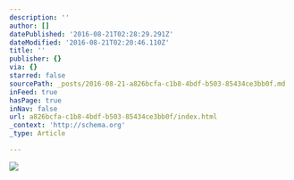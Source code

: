 ```yaml
---
description: ''
author: []
datePublished: '2016-08-21T02:28:29.291Z'
dateModified: '2016-08-21T02:20:46.110Z'
title: ''
publisher: {}
via: {}
starred: false
sourcePath: _posts/2016-08-21-a826bcfa-c1b8-4bdf-b503-85434ce3bb0f.md
inFeed: true
hasPage: true
inNav: false
url: a826bcfa-c1b8-4bdf-b503-85434ce3bb0f/index.html
_context: 'http://schema.org'
_type: Article

---
```

![](https://the-grid-user-content.s3-us-west-2.amazonaws.com/cbaa2f03-502e-4f43-8ac2-616c5964b2e1.jpg)